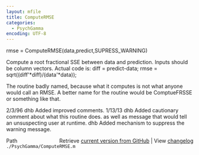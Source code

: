 ```yaml
---
layout: mfile
title: ComputeRMSE
categories:
  - PsychGamma
encoding: UTF-8
---
```


rmse = ComputeRMSE\(data,predict,SUPRESS\_WARNING\)

Compute a root fractional SSE between data and prediction.
Inputs should be column vectors.
Actual code is:
  diff = predict-data;
  rmse = sqrt\(\(diff'\*diff\)/\(data'\*data\)\);

The routine badly named, because what it computes
is not what anyone would call an RMSE.  A better
name for the routine would be ComptueFRSSE or something
like that.

2/3/96   dhb  Added improved comments.
1/13/13  dhb  Added cautionary comment about what this routine does.
              as well as message that would tell an unsuspecting user
              at runtime.
         dhb  Added mechanism to suppress the warning message.


<div class="code_header" style="text-align:right;">
  <span style="float:left;">Path&nbsp;&nbsp;</span> <span class="counter">Retrieve <a href=
  "https://raw.github.com/Psychtoolbox-3/Psychtoolbox-3/beta/./PsychGamma/ComputeRMSE.m">current version from GitHub</a> | View <a href=
  "https://github.com/Psychtoolbox-3/Psychtoolbox-3/commits/beta/./PsychGamma/ComputeRMSE.m">changelog</a></span>
</div>
<div class="code">
  <code>./PsychGamma/ComputeRMSE.m</code>
</div>
